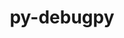 ---
title: "py-debugpy"
layout: cache
categories: [package, develop]
meta: {"versions": ["1.6.6", "1.6.7"], "compilers": ["gcc@=11.1.0"], "oss": ["ubuntu20.04"], "platforms": ["linux"], "targets": ["ppc64le", "x86_64_v3"], "stacks": ["data-vis-sdk", "e4s", "e4s-power", "root"], "num_specs": 26, "num_specs_by_stack": {"e4s-power": 11, "root": 26, "data-vis-sdk": 7, "e4s": 8}}
spec_details: [{"hash": "2svhf6jy6abchndgcglogedrx6moohrk", "compiler": "gcc@=11.1.0", "versions": ["1.6.7"], "os": "ubuntu20.04", "platform": "linux", "target": "ppc64le", "variants": ["build_system=python_pip"], "stacks": ["e4s-power", "root"], "size": "-", "tarball": "https://binaries.spack.io/develop/build_cache/linux-ubuntu20.04-ppc64le/gcc-11.1.0/py-debugpy-1.6.7/linux-ubuntu20.04-ppc64le-gcc-11.1.0-py-debugpy-1.6.7-2svhf6jy6abchndgcglogedrx6moohrk.spack"}, {"hash": "pe6ptvs5yjfq5c4kzo5rkaeiehlgtrzs", "compiler": "gcc@=11.1.0", "versions": ["1.6.6"], "os": "ubuntu20.04", "platform": "linux", "target": "ppc64le", "variants": ["build_system=python_pip"], "stacks": ["e4s-power", "root"], "size": "-", "tarball": "https://binaries.spack.io/develop/build_cache/linux-ubuntu20.04-ppc64le/gcc-11.1.0/py-debugpy-1.6.6/linux-ubuntu20.04-ppc64le-gcc-11.1.0-py-debugpy-1.6.6-pe6ptvs5yjfq5c4kzo5rkaeiehlgtrzs.spack"}, {"hash": "n7bohfl4eg53xjgwmw7flhubjcxa5zs7", "compiler": "gcc@=11.1.0", "versions": ["1.6.7"], "os": "ubuntu20.04", "platform": "linux", "target": "ppc64le", "variants": ["build_system=python_pip"], "stacks": ["e4s-power", "root"], "size": "-", "tarball": "https://binaries.spack.io/develop/build_cache/linux-ubuntu20.04-ppc64le/gcc-11.1.0/py-debugpy-1.6.7/linux-ubuntu20.04-ppc64le-gcc-11.1.0-py-debugpy-1.6.7-n7bohfl4eg53xjgwmw7flhubjcxa5zs7.spack"}, {"hash": "erdqmgtcml3ymr7kkpqs2axikzhacms2", "compiler": "gcc@=11.1.0", "versions": ["1.6.6"], "os": "ubuntu20.04", "platform": "linux", "target": "ppc64le", "variants": ["build_system=python_pip"], "stacks": ["e4s-power", "root"], "size": "-", "tarball": "https://binaries.spack.io/develop/build_cache/linux-ubuntu20.04-ppc64le/gcc-11.1.0/py-debugpy-1.6.6/linux-ubuntu20.04-ppc64le-gcc-11.1.0-py-debugpy-1.6.6-erdqmgtcml3ymr7kkpqs2axikzhacms2.spack"}, {"hash": "2srmcnzmz46w3d7gumuukmhi5yperlgc", "compiler": "gcc@=11.1.0", "versions": ["1.6.7"], "os": "ubuntu20.04", "platform": "linux", "target": "ppc64le", "variants": ["build_system=python_pip"], "stacks": ["e4s-power", "root"], "size": "-", "tarball": "https://binaries.spack.io/develop/build_cache/linux-ubuntu20.04-ppc64le/gcc-11.1.0/py-debugpy-1.6.7/linux-ubuntu20.04-ppc64le-gcc-11.1.0-py-debugpy-1.6.7-2srmcnzmz46w3d7gumuukmhi5yperlgc.spack"}, {"hash": "gepki6tcsy7rk37ntfzdqyz773qcf2he", "compiler": "gcc@=11.1.0", "versions": ["1.6.6"], "os": "ubuntu20.04", "platform": "linux", "target": "ppc64le", "variants": ["build_system=python_pip"], "stacks": ["e4s-power", "root"], "size": "-", "tarball": "https://binaries.spack.io/develop/build_cache/linux-ubuntu20.04-ppc64le/gcc-11.1.0/py-debugpy-1.6.6/linux-ubuntu20.04-ppc64le-gcc-11.1.0-py-debugpy-1.6.6-gepki6tcsy7rk37ntfzdqyz773qcf2he.spack"}, {"hash": "ix4rrfmx6oe45mqw7t5c2om7pn3khj6n", "compiler": "gcc@=11.1.0", "versions": ["1.6.6"], "os": "ubuntu20.04", "platform": "linux", "target": "ppc64le", "variants": ["build_system=python_pip"], "stacks": ["e4s-power", "root"], "size": "-", "tarball": "https://binaries.spack.io/develop/build_cache/linux-ubuntu20.04-ppc64le/gcc-11.1.0/py-debugpy-1.6.6/linux-ubuntu20.04-ppc64le-gcc-11.1.0-py-debugpy-1.6.6-ix4rrfmx6oe45mqw7t5c2om7pn3khj6n.spack"}, {"hash": "qcsbwvweqmygdivijuat55dd3gavqwcq", "compiler": "gcc@=11.1.0", "versions": ["1.6.7"], "os": "ubuntu20.04", "platform": "linux", "target": "ppc64le", "variants": ["build_system=python_pip"], "stacks": ["e4s-power", "root"], "size": "-", "tarball": "https://binaries.spack.io/develop/build_cache/linux-ubuntu20.04-ppc64le/gcc-11.1.0/py-debugpy-1.6.7/linux-ubuntu20.04-ppc64le-gcc-11.1.0-py-debugpy-1.6.7-qcsbwvweqmygdivijuat55dd3gavqwcq.spack"}, {"hash": "7pqkdnf6mqch63ws627ii3k7mktttdbz", "compiler": "gcc@=11.1.0", "versions": ["1.6.6"], "os": "ubuntu20.04", "platform": "linux", "target": "ppc64le", "variants": ["build_system=python_pip"], "stacks": ["e4s-power", "root"], "size": "-", "tarball": "https://binaries.spack.io/develop/build_cache/linux-ubuntu20.04-ppc64le/gcc-11.1.0/py-debugpy-1.6.6/linux-ubuntu20.04-ppc64le-gcc-11.1.0-py-debugpy-1.6.6-7pqkdnf6mqch63ws627ii3k7mktttdbz.spack"}, {"hash": "rl3otvl36qxgnq4sor646pjl6e6qb4ha", "compiler": "gcc@=11.1.0", "versions": ["1.6.7"], "os": "ubuntu20.04", "platform": "linux", "target": "ppc64le", "variants": ["build_system=python_pip"], "stacks": ["e4s-power", "root"], "size": "-", "tarball": "https://binaries.spack.io/develop/build_cache/linux-ubuntu20.04-ppc64le/gcc-11.1.0/py-debugpy-1.6.7/linux-ubuntu20.04-ppc64le-gcc-11.1.0-py-debugpy-1.6.7-rl3otvl36qxgnq4sor646pjl6e6qb4ha.spack"}, {"hash": "hoogapeqptzcyoq4az4bz6jizhutiu7a", "compiler": "gcc@=11.1.0", "versions": ["1.6.7"], "os": "ubuntu20.04", "platform": "linux", "target": "ppc64le", "variants": ["build_system=python_pip"], "stacks": ["e4s-power", "root"], "size": "-", "tarball": "https://binaries.spack.io/develop/build_cache/linux-ubuntu20.04-ppc64le/gcc-11.1.0/py-debugpy-1.6.7/linux-ubuntu20.04-ppc64le-gcc-11.1.0-py-debugpy-1.6.7-hoogapeqptzcyoq4az4bz6jizhutiu7a.spack"}, {"hash": "rriptzwmnl7gbvafzjtwrme73i342jvn", "compiler": "gcc@=11.1.0", "versions": ["1.6.6"], "os": "ubuntu20.04", "platform": "linux", "target": "x86_64_v3", "variants": ["build_system=python_pip"], "stacks": ["data-vis-sdk", "root"], "size": "-", "tarball": "https://binaries.spack.io/develop/build_cache/linux-ubuntu20.04-x86_64_v3/gcc-11.1.0/py-debugpy-1.6.6/linux-ubuntu20.04-x86_64_v3-gcc-11.1.0-py-debugpy-1.6.6-rriptzwmnl7gbvafzjtwrme73i342jvn.spack"}, {"hash": "jqbg2jxzbcfvwsveqqhvwdcn3henxtir", "compiler": "gcc@=11.1.0", "versions": ["1.6.6"], "os": "ubuntu20.04", "platform": "linux", "target": "x86_64_v3", "variants": ["build_system=python_pip"], "stacks": ["data-vis-sdk", "root"], "size": "-", "tarball": "https://binaries.spack.io/develop/build_cache/linux-ubuntu20.04-x86_64_v3/gcc-11.1.0/py-debugpy-1.6.6/linux-ubuntu20.04-x86_64_v3-gcc-11.1.0-py-debugpy-1.6.6-jqbg2jxzbcfvwsveqqhvwdcn3henxtir.spack"}, {"hash": "3qbwbq3ouvorssylnjb4ct3ngloahons", "compiler": "gcc@=11.1.0", "versions": ["1.6.6"], "os": "ubuntu20.04", "platform": "linux", "target": "x86_64_v3", "variants": ["build_system=python_pip"], "stacks": ["e4s", "root"], "size": "-", "tarball": "https://binaries.spack.io/develop/build_cache/linux-ubuntu20.04-x86_64_v3/gcc-11.1.0/py-debugpy-1.6.6/linux-ubuntu20.04-x86_64_v3-gcc-11.1.0-py-debugpy-1.6.6-3qbwbq3ouvorssylnjb4ct3ngloahons.spack"}, {"hash": "as73aimovcq56w7tqqgvutaclrnutltv", "compiler": "gcc@=11.1.0", "versions": ["1.6.6"], "os": "ubuntu20.04", "platform": "linux", "target": "x86_64_v3", "variants": ["build_system=python_pip"], "stacks": ["data-vis-sdk", "root"], "size": "-", "tarball": "https://binaries.spack.io/develop/build_cache/linux-ubuntu20.04-x86_64_v3/gcc-11.1.0/py-debugpy-1.6.6/linux-ubuntu20.04-x86_64_v3-gcc-11.1.0-py-debugpy-1.6.6-as73aimovcq56w7tqqgvutaclrnutltv.spack"}, {"hash": "sv7xpa662ip3m26gakuli22twpvimjkh", "compiler": "gcc@=11.1.0", "versions": ["1.6.7"], "os": "ubuntu20.04", "platform": "linux", "target": "x86_64_v3", "variants": ["build_system=python_pip"], "stacks": ["data-vis-sdk", "root"], "size": "-", "tarball": "https://binaries.spack.io/develop/build_cache/linux-ubuntu20.04-x86_64_v3/gcc-11.1.0/py-debugpy-1.6.7/linux-ubuntu20.04-x86_64_v3-gcc-11.1.0-py-debugpy-1.6.7-sv7xpa662ip3m26gakuli22twpvimjkh.spack"}, {"hash": "b66yxvqsfmha3v7os5ou6pi2z2ldqlxf", "compiler": "gcc@=11.1.0", "versions": ["1.6.6"], "os": "ubuntu20.04", "platform": "linux", "target": "x86_64_v3", "variants": ["build_system=python_pip"], "stacks": ["data-vis-sdk", "root"], "size": "-", "tarball": "https://binaries.spack.io/develop/build_cache/linux-ubuntu20.04-x86_64_v3/gcc-11.1.0/py-debugpy-1.6.6/linux-ubuntu20.04-x86_64_v3-gcc-11.1.0-py-debugpy-1.6.6-b66yxvqsfmha3v7os5ou6pi2z2ldqlxf.spack"}, {"hash": "pr7vq3cx5fr7e6mee2jipcgxjyif74m5", "compiler": "gcc@=11.1.0", "versions": ["1.6.6"], "os": "ubuntu20.04", "platform": "linux", "target": "x86_64_v3", "variants": ["build_system=python_pip"], "stacks": ["data-vis-sdk", "root"], "size": "-", "tarball": "https://binaries.spack.io/develop/build_cache/linux-ubuntu20.04-x86_64_v3/gcc-11.1.0/py-debugpy-1.6.6/linux-ubuntu20.04-x86_64_v3-gcc-11.1.0-py-debugpy-1.6.6-pr7vq3cx5fr7e6mee2jipcgxjyif74m5.spack"}, {"hash": "2i6fhdba6juwt7cj35atwb2mmogjeooy", "compiler": "gcc@=11.1.0", "versions": ["1.6.6"], "os": "ubuntu20.04", "platform": "linux", "target": "x86_64_v3", "variants": ["build_system=python_pip"], "stacks": ["e4s", "root"], "size": "-", "tarball": "https://binaries.spack.io/develop/build_cache/linux-ubuntu20.04-x86_64_v3/gcc-11.1.0/py-debugpy-1.6.6/linux-ubuntu20.04-x86_64_v3-gcc-11.1.0-py-debugpy-1.6.6-2i6fhdba6juwt7cj35atwb2mmogjeooy.spack"}, {"hash": "56sj2lksx23i2gbd6tpsaasnapx6ucnl", "compiler": "gcc@=11.1.0", "versions": ["1.6.7"], "os": "ubuntu20.04", "platform": "linux", "target": "x86_64_v3", "variants": ["build_system=python_pip"], "stacks": ["e4s", "root"], "size": "-", "tarball": "https://binaries.spack.io/develop/build_cache/linux-ubuntu20.04-x86_64_v3/gcc-11.1.0/py-debugpy-1.6.7/linux-ubuntu20.04-x86_64_v3-gcc-11.1.0-py-debugpy-1.6.7-56sj2lksx23i2gbd6tpsaasnapx6ucnl.spack"}, {"hash": "sqh7kyb5cdjxtyap5xkcakbj7oyttjf4", "compiler": "gcc@=11.1.0", "versions": ["1.6.6"], "os": "ubuntu20.04", "platform": "linux", "target": "x86_64_v3", "variants": ["build_system=python_pip"], "stacks": ["data-vis-sdk", "root"], "size": "-", "tarball": "https://binaries.spack.io/develop/build_cache/linux-ubuntu20.04-x86_64_v3/gcc-11.1.0/py-debugpy-1.6.6/linux-ubuntu20.04-x86_64_v3-gcc-11.1.0-py-debugpy-1.6.6-sqh7kyb5cdjxtyap5xkcakbj7oyttjf4.spack"}, {"hash": "g5o4ejrq3qyzvbeyvn2hxlfwbailb5f2", "compiler": "gcc@=11.1.0", "versions": ["1.6.6"], "os": "ubuntu20.04", "platform": "linux", "target": "x86_64_v3", "variants": ["build_system=python_pip"], "stacks": ["e4s", "root"], "size": "-", "tarball": "https://binaries.spack.io/develop/build_cache/linux-ubuntu20.04-x86_64_v3/gcc-11.1.0/py-debugpy-1.6.6/linux-ubuntu20.04-x86_64_v3-gcc-11.1.0-py-debugpy-1.6.6-g5o4ejrq3qyzvbeyvn2hxlfwbailb5f2.spack"}, {"hash": "hbznhe7kgfqp2szcfqam7n5oycp2dn7z", "compiler": "gcc@=11.1.0", "versions": ["1.6.7"], "os": "ubuntu20.04", "platform": "linux", "target": "x86_64_v3", "variants": ["build_system=python_pip"], "stacks": ["e4s", "root"], "size": "-", "tarball": "https://binaries.spack.io/develop/build_cache/linux-ubuntu20.04-x86_64_v3/gcc-11.1.0/py-debugpy-1.6.7/linux-ubuntu20.04-x86_64_v3-gcc-11.1.0-py-debugpy-1.6.7-hbznhe7kgfqp2szcfqam7n5oycp2dn7z.spack"}, {"hash": "jnrej7mxbhsjfiavh227tuav2wcpzjam", "compiler": "gcc@=11.1.0", "versions": ["1.6.6"], "os": "ubuntu20.04", "platform": "linux", "target": "x86_64_v3", "variants": ["build_system=python_pip"], "stacks": ["e4s", "root"], "size": "-", "tarball": "https://binaries.spack.io/develop/build_cache/linux-ubuntu20.04-x86_64_v3/gcc-11.1.0/py-debugpy-1.6.6/linux-ubuntu20.04-x86_64_v3-gcc-11.1.0-py-debugpy-1.6.6-jnrej7mxbhsjfiavh227tuav2wcpzjam.spack"}, {"hash": "d3hqyapiek6gu5xc5uw2evy2gohdo5ov", "compiler": "gcc@=11.1.0", "versions": ["1.6.7"], "os": "ubuntu20.04", "platform": "linux", "target": "x86_64_v3", "variants": ["build_system=python_pip"], "stacks": ["e4s", "root"], "size": "-", "tarball": "https://binaries.spack.io/develop/build_cache/linux-ubuntu20.04-x86_64_v3/gcc-11.1.0/py-debugpy-1.6.7/linux-ubuntu20.04-x86_64_v3-gcc-11.1.0-py-debugpy-1.6.7-d3hqyapiek6gu5xc5uw2evy2gohdo5ov.spack"}, {"hash": "s5q3osj4trtku3yd3as6ubqwjscbjm6e", "compiler": "gcc@=11.1.0", "versions": ["1.6.6"], "os": "ubuntu20.04", "platform": "linux", "target": "x86_64_v3", "variants": ["build_system=python_pip"], "stacks": ["e4s", "root"], "size": "-", "tarball": "https://binaries.spack.io/develop/build_cache/linux-ubuntu20.04-x86_64_v3/gcc-11.1.0/py-debugpy-1.6.6/linux-ubuntu20.04-x86_64_v3-gcc-11.1.0-py-debugpy-1.6.6-s5q3osj4trtku3yd3as6ubqwjscbjm6e.spack"}]
---